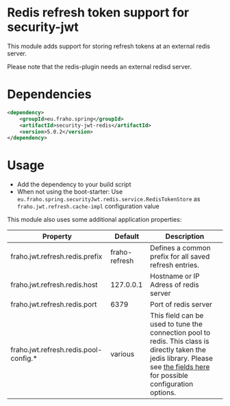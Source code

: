 # Redis refresh token support for security-jwt

This module adds support for storing refresh tokens at an external redis server.

Please note that the redis-plugin needs an external redisd server.

# Dependencies
```xml
<dependency>
    <groupId>eu.fraho.spring</groupId>
    <artifactId>security-jwt-redis</artifactId>
    <version>5.0.2</version>
</dependency>
```

# Usage
* Add the dependency to your build script
* When not using the boot-starter: Use ```eu.fraho.spring.securityJwt.redis.service.RedisTokenStore``` as ```fraho.jwt.refresh.cache-impl``` configuration value

This module also uses some additional application properties:

| Property                              | Default       | Description                                                                                                                                                                                                                                                                                                                                                    |
|---------------------------------------|---------------|----------------------------------------------------------------------------------------------------------------------------------------------------------------------------------------------------------------------------------------------------------------------------------------------------------------------------------------------------------------|
| fraho.jwt.refresh.redis.prefix        | fraho-refresh | Defines a common prefix for all saved refresh entries.                                                                                                                                                                                                                                                                                                         |
| fraho.jwt.refresh.redis.host          | 127.0.0.1     | Hostname or IP Adress of redis server                                                                                                                                                                                                                                                                                                                          |
| fraho.jwt.refresh.redis.port          | 6379          | Port of redis server                                                                                                                                                                                                                                                                                                                                           |
| fraho.jwt.refresh.redis.pool-config.* | various       | This field can be used to tune the connection pool to redis. This class is directly taken the jedis library. Please see [the fields here](https://static.javadoc.io/redis.clients/jedis/2.9.0/redis/clients/jedis/JedisPoolConfig.html#methods.inherited.from.class.org.apache.commons.pool2.impl.GenericObjectPoolConfig) for possible configuration options. |
